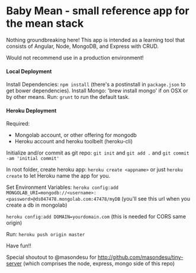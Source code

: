# Baby Mean - small reference app for the mean stack
Nothing groundbreaking here!  This app is intended as a learning tool that consists of Angular, Node, MongoDB, and Express with CRUD.

Would not recommend use in a production environment!

#### Local Deployment
Install Dependencies: `npm install` (there's a postinstall in `package.json` to get bower dependencies).
Install Mongo: 'brew install mongo' if on OSX or by other means.
Run: `grunt` to run the default task.

#### Heroku Deployment
Required:
- Mongolab account, or other offering for mongodb
- Heroku account and heroku toolbelt (heroku-cli)

Initialize and/or commit as git repo: `git init` and `git add .` and `git commit -am 'initial commit'`

In root folder, create heroku app: `heroku create <appname>` or just `heroku create` to let Heroku name the app for you.

Set Environment Variables: 
`heroku config:add MONGOLAB_URI=mongodb://<username>:<password>@ds047478.mongolab.com:47478/myDB` (you'll see this url when you create a db in mongolab)

`heroku config:add DOMAIN=yourdomain.com` (this is needed for CORS same origin)

Run: `heroku push origin master`


Have fun!!

Special shoutout to @masondesu for http://github.com/masondesu/tiny-server (which comprises the node, express, mongo side of this repo)


